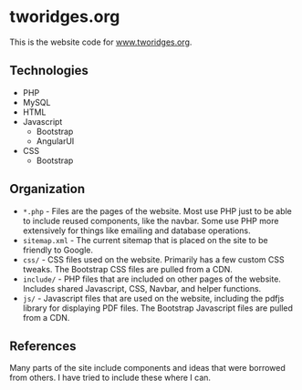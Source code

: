 tworidges.org
=============

This is the website code for www.tworidges.org.

Technologies
------------

* PHP
* MySQL
* HTML
* Javascript
  * Bootstrap
  * AngularUI
* CSS
  * Bootstrap

Organization
------------

* `*.php` - Files are the pages of the website.  Most use PHP just to be able to include reused components, like the navbar.  Some use PHP more extensively for things like emailing and database operations.
* `sitemap.xml` - The current sitemap that is placed on the site to be friendly to Google.
* `css/` - CSS files used on the website.  Primarily has a few custom CSS tweaks.  The Bootstrap CSS files are pulled from a CDN.
* `include/` - PHP files that are included on other pages of the website.  Includes shared Javascript, CSS, Navbar, and helper functions.
* `js/` - Javascript files that are used on the website, including the pdfjs library for displaying PDF files.  The Bootstrap Javascript files are pulled from a CDN.

References
----------

Many parts of the site include components and ideas that were borrowed from others.  I have tried to include these where I can.
